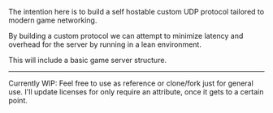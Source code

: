 The intention here is to build a self hostable custom UDP protocol tailored to modern game networking.

By building a custom protocol we can attempt to minimize latency and overhead for the server by running in a lean environment.

This will include a basic game server structure.

---

Currently WIP: Feel free to use as reference or clone/fork just for general use. I'll update licenses for only require an attribute, once it gets to a certain point.
